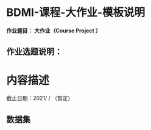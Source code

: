 # BDMI-课程-大作业-模板说明

**作业题目： 大作业（Course Project ）**

## **作业选题说明：**

# 内容描述

截止日期：2021/ / （暂定）

##  数据集 
